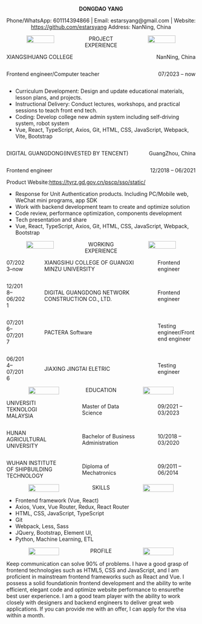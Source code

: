 ﻿  <p style="text-align:center; font-weight:bold">DONGDAO YANG</p>

  <p style="text-align:center;">Phone/WhatsApp: 601114394866 | Email: estarsyang@gmail.com | Website: <a
      href="https://github.com/estarsyang">https://github.com/estarsyang</a> Address: NanNing, China</p>

  <div style="text-align:center;display: flex;justify-content: space-between;">
    <img src="./Aspose.Words.c55c5fcd-e517-43ac-9249-4679f140bd12.001.png" style="width: 40%;display: inline-block;" />
    <span>PROJECT EXPERIENCE</span>
    <img src="./Aspose.Words.c55c5fcd-e517-43ac-9249-4679f140bd12.001.png" style="width: 40%;display: inline-block;" />
  </div>

  <div style="margin:0 2px">

  <div style="display: flex;align-items: center;
justify-content: space-between; ">

<p>XIANGSIHUANG COLLEGE</p>
<p>NanNing, China</p>
</div>
<div style="display: flex;
  align-items: center;
  justify-content: space-between; ">
<p>Frontend engineer/Computer teacher</p>
<p>07/2023 – now</p>
</div>

  <ul>
    <li>Curriculum Development: Design and update educational materials, lesson plans, and projects.</li>
    <li>Instructional Delivery: Conduct lectures, workshops, and practical sessions to teach front end tech.</li>
    <li>Coding: Develop college new admin system including self-driving system, robot system</li>
    <li>Vue, React, TypeScript, Axios, Git, HTML, CSS, JavaScript, Webpack, Vite, Bootstrap</li>
  </ul>

  <div style="display: flex;align-items: center;
justify-content: space-between; ">

<p>DIGITAL GUANGDONG(INVESTED BY TENCENT)</p>
<p>GuangZhou, China</p>
</div>
<div style="display: flex;
  align-items: center;
  justify-content: space-between; ">
<p>Frontend engineer</p>
<p>12/2018 – 06/2021</p>
</div>

  <div style="">Product Website:<a href="https://tyrz.gd.gov.cn/pscp/sso/static/">https://tyrz.gd.gov.cn/pscp/sso/static/</a></div>

  <ul>
    <li>Response for Unit Authentication products. Including PC/Mobile web, WeChat mini programs, app SDK</li>
    <li>Work with backend development team to create and optimize solution</li>
    <li>Code review, performance optimization, components development</li>
    <li>Tech presentation and share</li>
    <li>Vue, React, TypeScript, Axios, Git, HTML, CSS, JavaScript, Webpack, Bootstrap</li>
  </ul>

  </div>

  <div style="text-align:center;display: flex;justify-content: space-between; ">
    <img src="./Aspose.Words.c55c5fcd-e517-43ac-9249-4679f140bd12.001.png" style="width: 40%;display: inline-block;" />
    <span>WORKING EXPERIENCE</span>
    <img src="./Aspose.Words.c55c5fcd-e517-43ac-9249-4679f140bd12.001.png" style="width: 40%;display: inline-block;" />
  </div>
  <div style="margin: 0 2px;">

  <div style="display: flex;justify-content: space-between;align-items: center;">
    <p style="width: 10%;">07/2023–now</p>
    <p style="width: 50%;text-align: left;">XIANGSIHU COLLEGE OF GUANGXI MINZU UNIVERSITY</p>
    <p style="width: 20%;"> Frontend engineer</p>
  </div>

  <div style="display: flex;justify-content: space-between;align-items: center;">
    <p style="width: 10%;">12/2018–06/2021</p>
    <p style="width: 50%;text-align: left;">DIGITAL GUANGDONG NETWORK CONSTRUCTION CO., LTD.</p>
    <p style="width: 20%;">Frontend engineer</p>
  </div>
  <div style="display: flex;justify-content: space-between;align-items: center;">
    <p style="width: 10%;">07/2016–07/2017</p>
    <p style="width: 50%;text-align: left;">PACTERA Software</p>
    <p style="width: 20%;">Testing engineer/Frontend engineer</p>
  </div>
  <div style="display: flex;justify-content: space-between;align-items: center;">
    <p style="width: 10%;">06/2014–07/2016</p>
    <p style="width: 50%;text-align: left;">JIAXING JINGTAI ELETRIC</p>
    <p style="width: 20%;">Testing engineer</p>
  </div>

  </div>

  <div style="text-align:center;display: flex;justify-content: space-between;">
    <img src="./Aspose.Words.c55c5fcd-e517-43ac-9249-4679f140bd12.001.png" style="width: 40%;display: inline-block;" />
    <span>EDUCATION</span>
    <img src="./Aspose.Words.c55c5fcd-e517-43ac-9249-4679f140bd12.001.png" style="width: 40%;display: inline-block;" />
  </div>

  <div style="margin: 0 2px;">

  <div style="display: flex;justify-content: space-between;align-items: center;">
    <p style="width: 30%;">UNIVERSITI TEKNOLOGI MALAYSIA</p>
    <p style="width: 30%;text-align: left;">Master of Data Science</p>
    <p style="width: 20%;">09/2021 – 03/2023</p>
  </div>
  <div style="display: flex;justify-content: space-between;align-items: center;">
    <p style="width: 30%;">HUNAN AGRICULTURAL UNIVERSITY</p>
    <p style="width: 30%;text-align: left;">Bachelor of Business Administration</p>
    <p style="width: 20%;">10/2018 – 03/2020</p>
  </div>

  <div style="display: flex;justify-content: space-between;align-items: center;">
    <p style="width: 30%;">WUHAN INSTITUTE OF SHIPBUILDING TECHNOLOGY</p>
    <p style="width: 30%;text-align: left;">Diploma of Mechatronics</p>
    <p style="width: 20%;">09/2011 – 06/2014</p>
  </div>

  </div>

  <div style="text-align:center;display: flex;justify-content: space-between; ">
    <img src="./Aspose.Words.c55c5fcd-e517-43ac-9249-4679f140bd12.001.png" style="width: 40%;display: inline-block;" />
    <span>SKILLS</span>
    <img src="./Aspose.Words.c55c5fcd-e517-43ac-9249-4679f140bd12.001.png" style="width: 40%;display: inline-block;" />
  </div>

  <div style="margin: 0 2px;">

  <ul>

  <li>Frontend framework (Vue, React)</li>
  <li>Axios, Vuex, Vue Router, Redux, React Router</li>
  <li>HTML, CSS, JavaScript, TypeScript</li>
  <li>Git</li>
  <li>Webpack, Less, Sass</li>
  <li>JQuery, Bootstrap, Element UI,</li>
  <li>Python, Machine Learning, ETL</li>

  </ul>

  </div>

  <div style="text-align:center;display: flex;justify-content: space-between; ">
    <img src="./Aspose.Words.c55c5fcd-e517-43ac-9249-4679f140bd12.001.png" style="width: 40%;display: inline-block;" />
    <span>PROFILE</span>
    <img src="./Aspose.Words.c55c5fcd-e517-43ac-9249-4679f140bd12.001.png" style="width: 40%;display: inline-block;" />
  </div>
  <div style="margin: 0 2px;">
    <p>Keep communication can solve 90% of problems. I have a good grasp of frontend technologies such as HTML5, CSS and
      JavaScript, and I am proficient in mainstream frontend frameworks such as React and Vue. I possess a solid
      foundationin frontend development and the ability to write efficient, elegant code and optimize website
      performance to
      ensurethe best user experience. I am a good team player with the ability to work closely with designers and
      backend
      engineers to deliver great web applications. If you can provide me with an offer, I can apply for the visa within
      a month.</p>
  </div>
